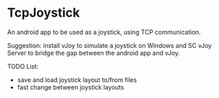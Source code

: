 # TcpJoystick

An android app to be used as a joystick, using TCP communication.

Suggestion: install vJoy to simulate a joystick on Windows and SC vJoy Server to bridge the gap between the android app and vJoy.

TODO List:

- save and load joystick layout to/from files
- fast change between joystick layouts
